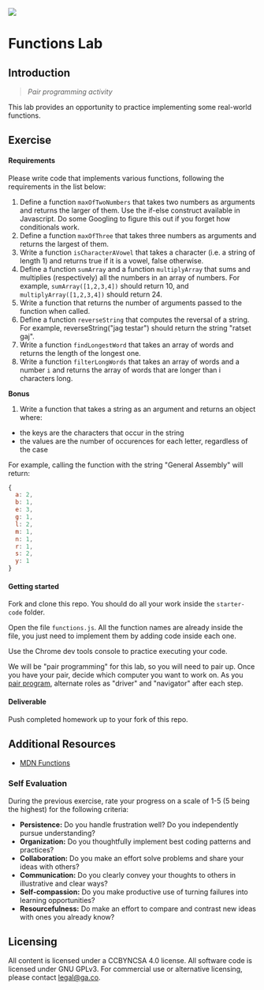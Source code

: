 <!--
Creator: Ilias Tsangaris
Market: SF
Modified by: Zeb Girouard
Market: DEN
-->

![](https://ga-dash.s3.amazonaws.com/production/assets/logo-9f88ae6c9c3871690e33280fcf557f33.png)

# Functions Lab

## Introduction

> *Pair programming activity*

This lab provides an opportunity to practice implementing some real-world functions.

## Exercise

#### Requirements

Please write code that implements various functions, following the requirements in the list below:

1. Define a function `maxOfTwoNumbers` that takes two numbers as arguments and returns the larger of them. Use the if-else construct available in Javascript. Do some Googling to figure this out if you forget how conditionals work.
2. Define a function `maxOfThree` that takes three numbers as arguments and returns the largest of them.
3. Write a function `isCharacterAVowel` that takes a character (i.e. a string of length 1) and returns true if it is a vowel, false otherwise.
4. Define a function `sumArray` and a function `multiplyArray` that sums and multiplies (respectively) all the numbers in an array of numbers. For example, `sumArray([1,2,3,4])` should return 10, and `multiplyArray([1,2,3,4])` should return 24.
5. Write a function that returns the number of arguments passed to the function when called.
6. Define a function `reverseString` that computes the reversal of a string. For example, reverseString("jag testar") should return the string "ratset gaj".
7. Write a function `findLongestWord` that takes an array of words and returns the length of the longest one.
8. Write a function `filterLongWords` that takes an array of words and a number `i` and returns the array of words that are longer than i characters long.


**Bonus**

1. Write a function that takes a string as an argument and returns an object where:
  - the keys are the characters that occur in the string
  - the values are the number of occurences for each letter, regardless of the case

For example, calling the function with the string "General Assembly" will return:

```javascript
{
  a: 2,
  b: 1,
  e: 3,
  g: 1,
  l: 2,
  m: 1,
  n: 1,
  r: 1,
  s: 2,
  y: 1
}
```

#### Getting started

Fork and clone this repo. You should do all your work inside the `starter-code` folder.

Open the file `functions.js`. All the function names are already inside the file, you just need to implement them by adding code inside each one.

Use the Chrome dev tools console to practice executing your code.

We will be "pair programming" for this lab, so you will need to pair up. Once you have your pair, decide which computer you want to work on. As you [pair program](https://en.wikipedia.org/wiki/Pair_programming), alternate roles as "driver" and "navigator" after each step.

#### Deliverable

Push completed homework up to your fork of this repo.

## Additional Resources

- [MDN Functions](https://developer.mozilla.org/en-US/docs/Web/JavaScript/Guide/Functions)

### Self Evaluation

During the previous exercise, rate your progress on a scale of 1-5 (5 being the highest) for the following criteria:

- **Persistence:** Do you handle frustration well? Do you independently pursue understanding?
- **Organization:** Do you thoughtfully implement best coding patterns and practices?
- **Collaboration:** Do you make an effort solve problems and share your ideas with others?
- **Communication:** Do you clearly convey your thoughts to others in illustrative and clear ways?
- **Self-compassion:** Do you make productive use of turning failures into learning opportunities?
- **Resourcefulness:** Do make an effort to compare and contrast new ideas with ones you already know?

## Licensing
All content is licensed under a CC­BY­NC­SA 4.0 license.
All software code is licensed under GNU GPLv3. For commercial use or alternative licensing, please contact legal@ga.co.
